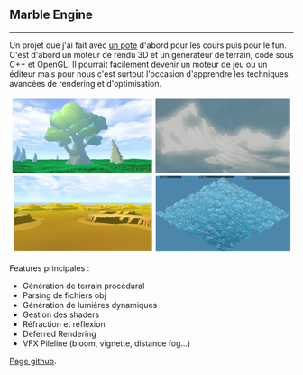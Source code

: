 ## Marble Engine

---

Un projet que j'ai fait avec [un pote](https://github.com/JoshuaVHB) d'abord pour les cours puis pour le fun.
C'est d'abord un moteur de rendu 3D et un générateur de terrain, codé sous C++ et OpenGL. Il pourrait facilement devenir un moteur de jeu ou un éditeur mais pour nous c'est surtout l'occasion d'apprendre les techniques avancées de rendering et d'optimisation.

![Missing image](assets/marble.png)

Features principales :
- Génération de terrain procédural
- Parsing de fichiers obj
- Génération de lumières dynamiques
- Gestion des shaders
- Réfraction et réflexion
- Deferred Rendering
- VFX Pileline (bloom, vignette, distance fog...)

[Page github](https://github.com/Akahara/MarbleEngine).